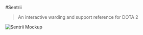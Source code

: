 #Sentrii
>An interactive warding and support reference for DOTA 2

![Sentrii Mockup](https://github.com/kusera/sentrii/blob/initial-setup/wireframes/mockup_2.1.png "Sentrii Mockup")
